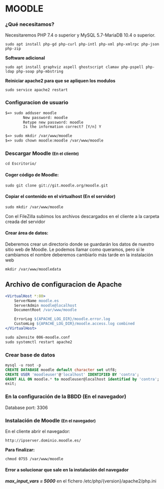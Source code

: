 # MOODLE

### ¿Qué necesitamos?

Necesitaremos PHP 7.4 o superior y  MySQL 5.7-MariaDB 10.4 o superior.

`sudo apt install php-gd php-curl php-intl php-xml php-xmlrpc php-json php-zip`

**Software adicional**

``
sudo apt install graphviz aspell ghostscript clamav php-pspell php-ldap php-soap php-mbstring
``

**Reiniciar apache2 para que se apliquen los modulos**

`sudo service apache2 restart`

### Configuracion de usuario

```apache
$=> sudo adduser moodle
        New password: moodle
        Retype new password: moodle
        Is the information correct? [Y/n] Y
```

```apache
$=> sudo mkdir /var/www/moodle
$=> sudo chown moodle:moodle /var/www/moodle
```

### Descargar Moodle <span style="font-size: small;"> (En el cliente) </span>

```
cd Escritorio/
```

#### **Coger código de Moodle:**

```
sudo git clone git://git.moodle.org/moodle.git
```

#### **Copiar el contenido en el virtualhost** (En el servidor)

```
sudo mkdir /var/www/moodle
```

Con el FileZilla subimos los archivos descargados en el cliente a la carpeta creada del servidor

#### **Crear área de datos:**

Deberemos crear un directorio donde se guardarán los datos de nuestro sitio web de Moodle. Le podemos llamar como queramos, pero si le cambiamos el nombre deberemos cambiarlo más tarde en la instalación web

```
mkdir /var/www/moodledata
```

## Archivo de configuracion de Apache

```apache
<VirtualHost *:80>
    ServerName moodle.es
    ServerAdmin moodle@localhost
    DocumentRoot /var/www/moodle

    ErrorLog ${APACHE_LOG_DIR}/moodle.error.log
    CustomLog ${APACHE_LOG_DIR}/moodle.access.log combined
</VirtualHost>
```

```apache
sudo a2ensite 006-moodle.conf
sudo systemctl restart apache2
```

### Crear base de datos

```SQL
mysql -u root -p
CREATE DATABASE moodle default character set utf8;
CREATE USER 'moodleuser'@'localhost' IDENTIFIED BY 'contra';
GRANT ALL ON moodle.* to moodleuser@localhost identified by 'contra';
exit;
```

### En la configuración de la BBDD (En el navegador)

Database port: 3306

### Instalación de Moodle <span style="font-size: small;"> (En el navegador) </span>

En el cliente abrir el navegador:

`
http://ipserver.dominio.moodle.es/
`

**Para finalizar:**

```
chmod 0755 /var/www/moodle
```

#### Error a solucionar que sale en la instalación del navegador

***max_input_vars = 5000*** en el fichero /etc/php/{version}/apache2/php.ini
